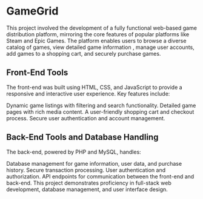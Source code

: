 <h1>GameGrid</h1>
This project involved the development of a fully functional web-based game distribution platform, mirroring the core features of popular platforms like Steam and Epic Games. The platform enables users to browse a diverse catalog of games, view detailed game information , manage user accounts, add games to a shopping cart, and securely purchase games.
<h2>Front-End Tools</h2>
The front-end was built using HTML, CSS, and JavaScript to provide a responsive and interactive user experience. Key features include:

Dynamic game listings with filtering and search functionality.
Detailed game pages with rich media content.
A user-friendly shopping cart and checkout process.
Secure user authentication and account management.
<h2>Back-End Tools and Database Handling</h2>
The back-end, powered by PHP and MySQL, handles:

Database management for game information, user data, and purchase history.
Secure transaction processing.
User authentication and authorization.
API endpoints for communication between the front-end and back-end.
This project demonstrates proficiency in full-stack web development, database management, and user interface design.
